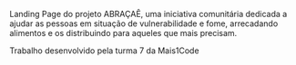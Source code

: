 Landing Page do projeto ABRAÇAÊ, uma iniciativa comunitária dedicada a ajudar as pessoas
em situação de vulnerabilidade e fome, arrecadando alimentos e os distribuindo para aqueles que mais precisam.

Trabalho desenvolvido pela turma 7 da Mais1Code